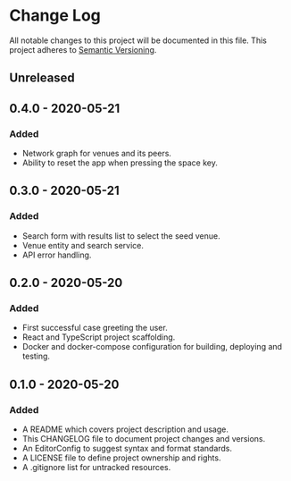 # Change Log

All notable changes to this project will be documented in this file. This
project adheres to [Semantic Versioning](http://semver.org).

## Unreleased

## 0.4.0 - 2020-05-21

### Added

  - Network graph for venues and its peers.
  - Ability to reset the app when pressing the space key.

## 0.3.0 - 2020-05-21

### Added

  - Search form with results list to select the seed venue.
  - Venue entity and search service.
  - API error handling.

## 0.2.0 - 2020-05-20

### Added

  - First successful case greeting the user.
  - React and TypeScript project scaffolding.
  - Docker and docker-compose configuration for building, deploying and testing.

## 0.1.0 - 2020-05-20

### Added

  - A README which covers project description and usage.
  - This CHANGELOG file to document project changes and versions.
  - An EditorConfig to suggest syntax and format standards.
  - A LICENSE file to define project ownership and rights.
  - A .gitignore list for untracked resources.
